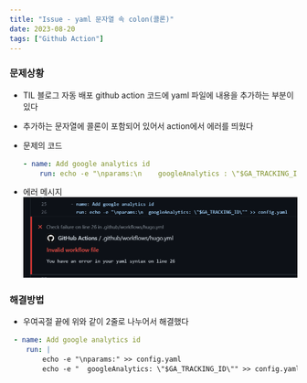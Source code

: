 ```yaml
---
title: "Issue - yaml 문자열 속 colon(콜론)"
date: 2023-08-20
tags: ["Github Action"]
---
```


### 문제상황
- TIL 블로그 자동 배포 github action 코드에 yaml 파일에 내용을 추가하는 부분이 있다
- 추가하는 문자열에 콜론이 포함되어 있어서 action에서 에러를 띄웠다

- 문제의 코드
    ```yaml
    - name: Add google analytics id
        run: echo -e "\nparams:\n    googleAnalytics : \"$GA_TRACKING_ID\"" >> config.yaml
    ```
- 에러 메시지
  ![error](/static/image/error_ghaction_yaml.png)

### 해결방법
- 우여곡절 끝에 위와 같이 2줄로 나누어서 해결했다
```yaml
 - name: Add google analytics id
    run: |
        echo -e "\nparams:" >> config.yaml
        echo -e "  googleAnalytics: \"$GA_TRACKING_ID\"" >> config.yaml
```
